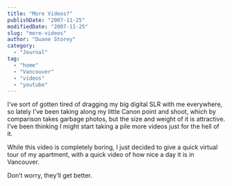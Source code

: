```yaml
---
title: "More Videos?"
publishDate: "2007-11-25"
modifiedDate: "2007-11-25"
slug: "more-videos"
author: "Duane Storey"
category:
  - "Journal"
tag:
  - "home"
  - "Vancouver"
  - "videos"
  - "youtube"
---
```


I’ve sort of gotten tired of dragging my big digital SLR with me everywhere, so lately I’ve been taking along my little Canon point and shoot, which by comparison takes garbage photos, but the size and weight of it is attractive. I’ve been thinking I might start taking a pile more videos just for the hell of it.

While this video is completely boring, I just decided to give a quick virtual tour of my apartment, with a quick video of how nice a day it is in Vancouver.

  
  
Don’t worry, they’ll get better.